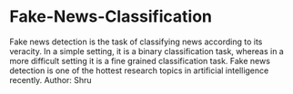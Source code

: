 # Fake-News-Classification
Fake news detection is the task of classifying news according to its veracity. In a simple setting, it is a binary classification task, whereas in a more difficult setting it is a fine grained classification task. Fake news detection is one of the hottest research topics in artificial intelligence recently.
Author: Shru
